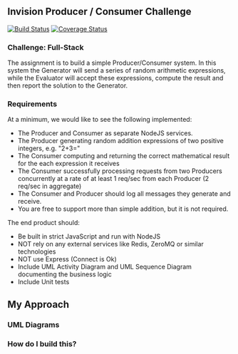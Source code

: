## Invision Producer / Consumer Challenge

[![Build Status](https://travis-ci.org/tjboudreaux/invision-full-stack-challenge.svg)](https://travis-ci.org/tjboudreaux/invision-full-stack-challenge)
[![Coverage Status](https://coveralls.io/repos/tjboudreaux/invision-full-stack-challenge/badge.svg?branch=master&service=github)](https://coveralls.io/github/tjboudreaux/invision-full-stack-challenge?branch=master)


### Challenge: Full-Stack

The assignment is to build a simple Producer/Consumer system. In this system the Generator will send a series of random arithmetic expressions, while the Evaluator will accept these expressions, compute the result and then report the solution to the Generator.

### Requirements

At a minimum, we would like to see the following implemented:

* The Producer and Consumer as separate NodeJS services.
* The Producer generating random addition expressions of two positive integers, e.g. "2+3="
* The Consumer computing and returning the correct mathematical result for the each expression it receives
* The Consumer successfully processing requests from two Producers concurrently at a rate of at least 1 req/sec from each Producer (2 req/sec in aggregate)
* The Consumer and Producer should log all messages they generate and receive.
* You are free to support more than simple addition, but it is not required.

The end product should:

* Be built in strict JavaScript and run with NodeJS
* NOT rely on any external services like Redis, ZeroMQ or similar technologies
* NOT use Express (Connect is Ok)
* Include UML Activity Diagram and UML Sequence Diagram documenting the business logic
* Include Unit tests


## My Approach

### UML Diagrams 

### How do I build this?

